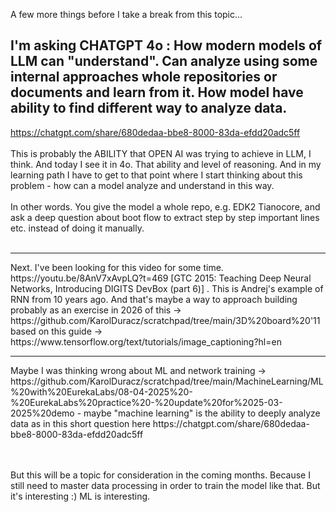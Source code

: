 A few more things before I take a break from this topic...

<h2>I'm asking CHATGPT 4o : How modern models of LLM can "understand". Can analyze using some internal approaches whole repositories or documents and learn from it. How model have ability to find different way to analyze data.</h2>

https://chatgpt.com/share/680dedaa-bbe8-8000-83da-efdd20adc5ff
<br /><br />
This is probably the ABILITY that OPEN AI was trying to achieve in LLM, I think. And today I see it in 4o. That ability and level of reasoning. And in my learning path I have to get to that point where I start thinking about this problem - how can a model analyze and understand in this way.
<br /><br />
In other words. You give the model a whole repo, e.g. EDK2 Tianocore, and ask a deep question about boot flow to extract step by step important lines etc. instead of doing it manually.
<br /><br />
<hr>
Next. I've been looking for this video for some time. https://youtu.be/8AnV7xAvpLQ?t=469 [GTC 2015: Teaching Deep Neural Networks, Introducing DIGITS DevBox (part 6)] . This is Andrej's example of RNN from 10 years ago.
And that's maybe a way to approach building probably as an exercise in 2026 of this -> https://github.com/KarolDuracz/scratchpad/tree/main/3D%20board%20'11 based on this guide ->
https://www.tensorflow.org/text/tutorials/image_captioning?hl=en

<hr>
Maybe I was thinking wrong about ML and network training -> https://github.com/KarolDuracz/scratchpad/tree/main/MachineLearning/ML%20with%20EurekaLabs/08-04-2025%20-%20EurekaLabs%20practice%20-%20update%20for%2025-03-2025%20demo - maybe "machine learning" is the ability to deeply analyze data as in this short question here https://chatgpt.com/share/680dedaa-bbe8-8000-83da-efdd20adc5ff

<br /><br />
But this will be a topic for consideration in the coming months. Because I still need to master data processing in order to train the model like that. But it's interesting :) ML is interesting.
